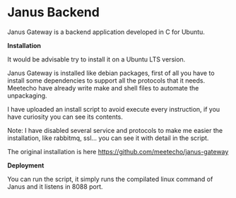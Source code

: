 # Janus Backend

Janus Gateway is a backend application developed in C for Ubuntu.

**Installation**

It would be advisable try to install it on a Ubuntu LTS version.

Janus Gateway is installed like debian packages, first of all you have to install some dependencies to support all the protocols that it needs. Meetecho have already write make and shell files to automate the unpackaging.

I have uploaded an install script to avoid execute every instruction, if you have curiosity you can see its contents.

Note: I have disabled several service and protocols to make me easier the installation, like rabbitmq, ssl... you can see it with detail in the script.

The original installation is here https://github.com/meetecho/janus-gateway

**Deployment**

You can run the script, it simply runs the compilated linux command of Janus and it listens in 8088 port.
